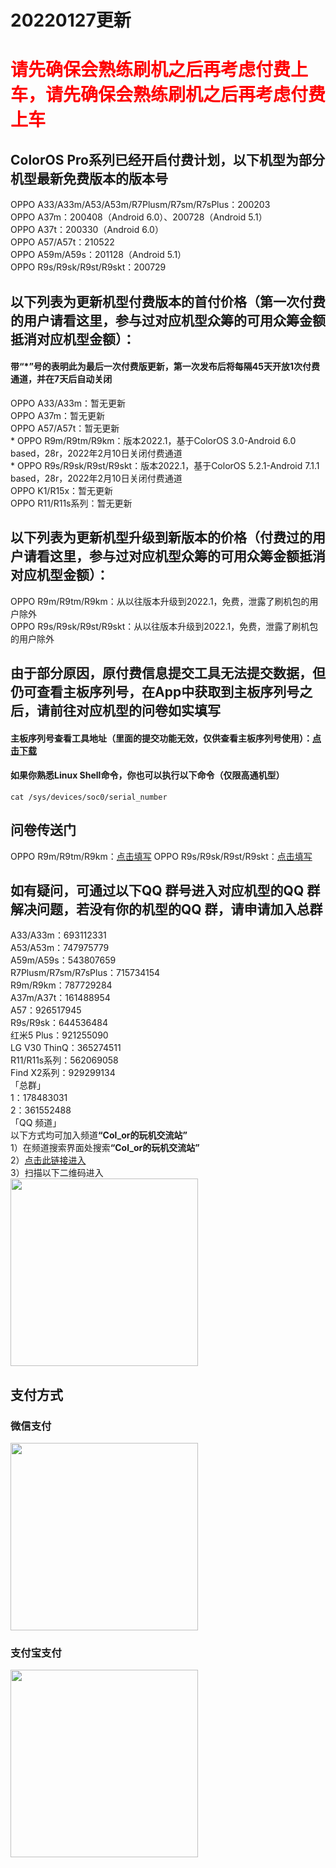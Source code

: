 # 20220127更新

# <span style="color:red">请先确保会熟练刷机之后再考虑付费上车，请先确保会熟练刷机之后再考虑付费上车</span>

## ColorOS Pro系列已经开启付费计划，以下机型为部分机型最新免费版本的版本号
OPPO A33/A33m/A53/A53m/R7Plusm/R7sm/R7sPlus：200203<br>
OPPO A37m：200408（Android 6.0）、200728（Android 5.1）<br>
OPPO A37t：200330（Android 6.0）<br>
OPPO A57/A57t：210522<br>
OPPO A59m/A59s：201128（Android 5.1）<br>
OPPO R9s/R9sk/R9st/R9skt：200729<br>

## 以下列表为更新机型付费版本的首付价格（第一次付费的用户请看这里，参与过对应机型众筹的可用众筹金额抵消对应机型金额）：
#### 带“\*”号的表明此为最后一次付费版更新，第一次发布后将每隔45天开放1次付费通道，并在7天后自动关闭
OPPO A33/A33m：暂无更新<br>
OPPO A37m：暂无更新<br>
OPPO A57/A57t：暂无更新<br>
\* OPPO R9m/R9tm/R9km：版本2022.1，基于ColorOS 3.0-Android 6.0 based，28r，2022年2月10日关闭付费通道<br>
\* OPPO R9s/R9sk/R9st/R9skt：版本2022.1，基于ColorOS 5.2.1-Android 7.1.1 based，28r，2022年2月10日关闭付费通道<br>
OPPO K1/R15x：暂无更新<br>
OPPO R11/R11s系列：暂无更新<br>

## 以下列表为更新机型升级到新版本的价格（付费过的用户请看这里，参与过对应机型众筹的可用众筹金额抵消对应机型金额）：
OPPO R9m/R9tm/R9km：从以往版本升级到2022.1，免费，泄露了刷机包的用户除外<br>
OPPO R9s/R9sk/R9st/R9skt：从以往版本升级到2022.1，免费，泄露了刷机包的用户除外<br>

## 由于部分原因，原付费信息提交工具无法提交数据，但仍可查看主板序列号，在App中获取到主板序列号之后，请前往对应机型的问卷如实填写
#### 主板序列号查看工具地址（里面的提交功能无效，仅供查看主板序列号使用）：[点击下载](https://cloud.189.cn/web/share?code=VZVjmiz2Un2i)
#### 如果你熟悉Linux Shell命令，你也可以执行以下命令（仅限高通机型）
```shell
cat /sys/devices/soc0/serial_number
```

## 问卷传送门
OPPO R9m/R9tm/R9km：[点击填写](https://wj.qq.com/s2/9659007/8251)
OPPO R9s/R9sk/R9st/R9skt：[点击填写](https://wj.qq.com/s2/9659012/c0b3)

## 如有疑问，可通过以下QQ 群号进入对应机型的QQ 群解决问题，若没有你的机型的QQ 群，请申请加入总群
A33/A33m：693112331<br>
A53/A53m：747975779<br>
A59m/A59s：543807659<br>
R7Plusm/R7sm/R7sPlus：715734154<br>
R9m/R9km：787729284<br>
A37m/A37t：161488954<br>
A57：926517945<br>
R9s/R9sk：644536484<br>
红米5 Plus：921255090<br>
LG V30 ThinQ：365274511<br>
R11/R11s系列：562069058<br>
Find X2系列：929299134<br>
「总群」<br>
1：178483031<br>
2：361552488<br>
「QQ 频道」<br>
以下方式均可加入频道<b>“Col_or的玩机交流站”</b><br>
1）在频道搜索界面处搜索<b>“Col_or的玩机交流站”</b><br>
2）[点击此链接进入](https://qun.qq.com/qqweb/qunpro/share?_wv=3&_wwv=128&inviteCode=1xLpiY&from=246610&biz=ka)<br>
3）扫描以下二维码进入<br>
<img src="https://color597.github.io/col_or/Donation/img/qq_channel.jpg" width="300" />

## 支付方式
### 微信支付
<img src="https://color597.github.io/col_or/Donation/img/wechat.png" width="300" />

### 支付宝支付
<img src="https://color597.github.io/col_or/Donation/img/alipay.png" width="300" />
